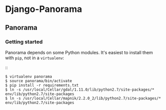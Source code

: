 
# Django-Panorama

## Panorama


### Getting started

Panorama depends on some Python modules. It's easiest to install them with
``pip``, not in a ``virtualenv``:

::

    $ virtualenv panorama
    $ source panorama/bin/activate
    $ pip install -r requirements.txt
    $ ln -s /usr/local/Cellar/gdal/1.11.0/lib/python2.7/site-packages/* env/lib/python2.7/site-packages
    $ ln -s /usr/local/Cellar/mapnik/2.2.0_2/lib/python2.7/site-packages/* env/lib/python2.7/site-packages


